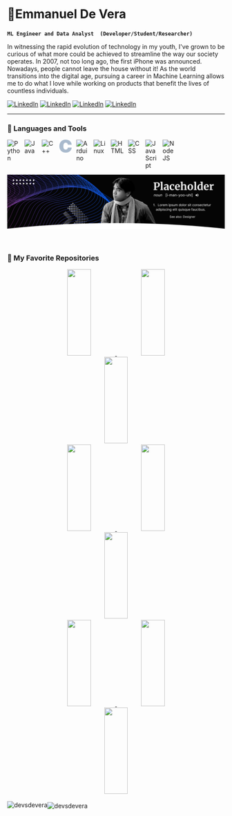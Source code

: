 <h1>🕺Emmanuel De Vera</h1>

**`ML Engineer and Data Analyst  (Developer/Student/Researcher)`**

In witnessing the rapid evolution of technology in my youth, I've grown to be curious of what more could be achieved to streamline the way our society operates. In 2007, not too long ago, the first iPhone was announced. Nowadays, people cannot leave the house without it! As the world transitions into the digital age, pursuing a career in Machine Learning allows me to do what I love while working on products that benefit the lives of countless individuals.

[![LinkedIn](https://custom-icon-badges.demolab.com/badge/Resume-red.svg?style=for-the-badge&logo=fire&logoColor=white)](https://devsdevera.com/CV3.pdf)
[![LinkedIn](https://custom-icon-badges.demolab.com/badge/LeetCode-yellow.svg?style=for-the-badge&logo=leetcode&logoColor=white)](https://leetcode.com/devsdevera/)
[![LinkedIn](https://img.shields.io/badge/LinkedIn-blue?style=for-the-badge&logo=linkedin&logoColor=white)](https://www.linkedin.com/in/devsdevera/)
[![LinkedIn](https://custom-icon-badges.demolab.com/badge/Portfolio-green.svg?style=for-the-badge&logo=paintbrush&logoColor=white)](https://devsdevera.com/)


---
### 🔱 Languages and Tools

<img align="left" alt="Python" width="30px" style="padding-right:10px;" src="https://cdn.jsdelivr.net/gh/devicons/devicon/icons/python/python-plain.svg" />
<img align="left" alt="Java" width="30px" style="padding-right:10px;" src="https://cdn.jsdelivr.net/gh/devicons/devicon/icons/java/java-original.svg"/>
<img align="left" alt="C++" width="30px" style="padding-right:10px;" src="https://cdn.jsdelivr.net/gh/devicons/devicon/icons/cplusplus/cplusplus-line.svg" />
<img align="left" alt="C" width="30px" style="padding-right:10px;" src="https://raw.githubusercontent.com/devicons/devicon/master/icons/c/c-original.svg" />
<img align="left" alt="Arduino" width="30px" style="padding-right:10px;" src="https://cdn.worldvectorlogo.com/logos/arduino-1.svg" />
<img align="left" alt="Linux" width="30px" style="padding-right:10px;" src="https://cdn.jsdelivr.net/gh/devicons/devicon/icons/linux/linux-original.svg" />
<img align="left" alt="HTML" width="30px" style="padding-right:10px;" src="https://cdn.jsdelivr.net/gh/devicons/devicon/icons/html5/html5-plain.svg" />
<img align="left" alt="CSS" width="30px" style="padding-right:10px;" src="https://cdn.jsdelivr.net/gh/devicons/devicon/icons/css3/css3-plain.svg" />
<img align="left" alt="JavaScript" width="30px" style="padding-right:10px;" src="https://cdn.jsdelivr.net/gh/devicons/devicon/icons/javascript/javascript-plain.svg" />
<img align="left" alt="NodeJS" width="30px" style="padding-right:10px;" src="https://cdn.jsdelivr.net/gh/devicons/devicon/icons/nodejs/nodejs-original.svg" />

<!--<img align="left" alt="Figma" width="30px" style="padding-right:10px;" src="https://www.vectorlogo.zone/logos/adobe_illustrator/adobe_illustrator-icon.svg" />
<img align="left" alt="Figma" width="30px" style="padding-right:10px;" src="https://raw.githubusercontent.com/devicons/devicon/master/icons/photoshop/photoshop-line.svg" />-->

<br></br>
---

<!--![Banner](https://media.licdn.com/dms/image/D5616AQFc44u2KbPcJw/profile-displaybackgroundimage-shrink_350_1400/0/1689084679131?e=1698883200&v=beta&t=ALlm3_uGn1AqyRqmcYwRNbIO6YFBIwPOHuJg9JvmN7Y)-->
![Banner](https://github.com/devsdevera/devsdevera/blob/main/placeholder.png?raw=true)

<br>

### 🚀 My Favorite Repositories
<!-- Grid -->
<div align="center">
  <a href="https://github.com/devsdevera/portfolio">
    <img src="https://github.com/repo1.png" width="33%" height="200">
  </a>
  <a href="https://github.com/devsdevera/shapes.io">
    <img src="https://github.com/repo12.png" width="33%" height="200">
  </a>
  <a href="https://github.com/devsdevera/Ball-Collision-Physics">
    <img src="https://github.com/repo14.png" width="33%" height="200">
  </a>
</div>

<div align="center">
  <a href="https://github.com/devsdevera/Mini-Paint">
    <img src="https://github.com/repo4.png" width="33%" height="200">
  </a>
  <a href="https://github.com/devsdevera/Mini-Audacity">
    <img src="https://github.com/repo5.png" width="33%" height="200">
  </a>
  <a href="https://github.com/devsdevera/Tetromino-Physics">
    <img src="https://github.com/repo6.png" width="33%" height="200">
  </a>
</div>

<div align="center">
  <a href="https://github.com/devsdevera/Database-MS">
    <img src="https://github.com/repo7.png" width="33%" height="200">
  </a>
  <a href="https://github.com/devsdevera/Server-Client-TCP">
    <img src="https://github.com/repo15.png" width="33%" height="200">
  </a>
  <a href="https://github.com/devsdevera/devsdevera">
    <img src="https://github.com/repo20.png" width="33%" height="200">
  </a>
</div>



<p><img align="left" src="https://github-readme-stats.vercel.app/api/top-langs?username=devsdevera&show_icons=true&locale=en&layout=compact" alt="devsdevera" /></p>

<!--<p>&nbsp;<img align="center" src="https://github-readme-stats.vercel.app/api?username=devsdevera&show_icons=true&locale=en" alt="devsdevera" /></p>-->

<p><img align="center" src="https://github-readme-streak-stats.herokuapp.com/?user=devsdevera&" alt="devsdevera" /></p>
